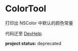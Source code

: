 # ColorTool

打印出 NSColor 中默认的颜色常量

代码迁至 [DevHelp](https://github.com/thisfin/DevHelp)

**project status:** deprecated
